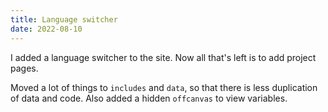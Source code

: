 ```yaml
---
title: Language switcher
date: 2022-08-10
---
```

I added a language switcher to the site. Now all that's left is to add project pages.
<!--more-->
Moved a lot of things to `includes` and `data`, so that there is less duplication of data and code.
Also added a hidden `offcanvas` to view variables.
